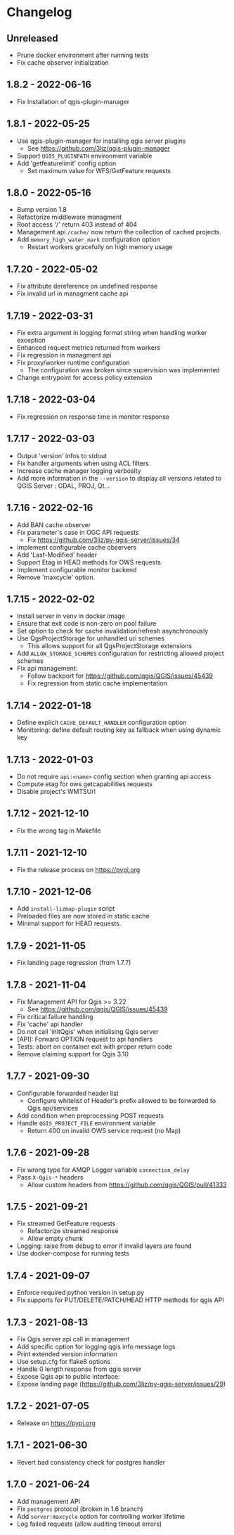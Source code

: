 # Changelog

## Unreleased

* Prune docker environment after running tests
* Fix cache observer initialization

## 1.8.2 - 2022-06-16

* Fix Installation of qgis-plugin-manager

## 1.8.1 - 2022-05-25

* Use qgis-plugin-manager for installing qgis server plugins
    - See https://github.com/3liz/qgis-plugin-manager
* Support `QGIS_PLUGINPATH` environment variable
* Add 'getfeaturelimit' config option
    - Set maximum value for WFS/GetFeature requests

## 1.8.0 - 2022-05-16

* Bump version 1.8 
* Refactorize middleware managment
* Root access '/' return 403 instead of 404
* Management api `/cache/` now return the collection of cached projects.
* Add `memory_high_water_mark` configuration option
    - Restart workers gracefully on high memory usage

## 1.7.20 - 2022-05-02

* Fix attribute dereference on undefined response 
* Fix invalid url in managment cache api

## 1.7.19 - 2022-03-31

* Fix extra argument in logging format string when handling 
  worker exception
* Enhanced request metrics returned from workers
* Fix regression in managment api
* Fix proxy/worker runtime configuration
   - The configuration was broken since supervision was implemented
* Change entrypoint for access policy extension

## 1.7.18 - 2022-03-04

* Fix regression on response time in monitor response

## 1.7.17 - 2022-03-03

* Output 'version' infos to stdout
* Fix handler arguments when using ACL filters
* Increase cache manager logging verbosity
* Add more information in the `--version` to display all versions related to QGIS Server : GDAL, PROJ, Qt…

## 1.7.16 - 2022-02-16

* Add BAN cache observer
* Fix parameter's case in OGC API requests
   - Fix https://github.com/3liz/py-qgis-server/issues/34
* Implement configurable cache observers
* Add 'Last-Modified' header
* Support Etag in HEAD methods for OWS requests
* Implement configurable monitor backend
* Remove 'maxcycle' option.

## 1.7.15 - 2022-02-02

* Install server in venv in docker image
* Ensure that exit code is non-zero on pool failure 
* Set option to check for cache invalidation/refresh asynchronously
* Use QgsProjectStorage for unhandled uri schemes
    - This allows support for all QgsProjectStorage extensions
* Add `ALLOW_STORAGE_SCHEMES` configuration for restricting allowed project schemes
* Fix api management:
    - Follow backport for https://github.com/qgis/QGIS/issues/45439
    - Fix regression from static cache implementation

## 1.7.14 - 2022-01-18

* Define explicit `CACHE_DEFAULT_HANDLER` configuration option 
* Monitoring: define default routing key as fallback when using dynamic key 

## 1.7.13 - 2022-01-03

* Do not require `api:<name>` config section when granting api access
* Compute etag for ows getcapabilities requests
* Disable project's WMTSUrl

## 1.7.12 - 2021-12-10

* Fix the wrong tag in Makefile

## 1.7.11 - 2021-12-10

* Fix the release process on https://pypi.org

## 1.7.10 - 2021-12-06

* Add `install-lizmap-plugin` script
* Preloaded files are now stored in static cache 
* Minimal support for HEAD requests.

## 1.7.9 - 2021-11-05

* Fix landing page regression (from 1.7.7)

## 1.7.8 - 2021-11-04

* Fix Management API for Qgis >= 3.22
    - See https://github.com/qgis/QGIS/issues/45439
* Fix critical failure handling
* Fix 'cache' api handler
* Do not call 'initQgis' when initialising Qgis server
* [API]: Forward OPTION request to api handlers
* Tests: abort on container exit with proper return code
* Remove claiming support for Qgis 3.10

## 1.7.7 - 2021-09-30

* Configurable forwarded header list
    - Configure whitelist of Header's prefix allowed
      to be forwarded to Qgis api/services
* Add condition when preprocessing POST requests
* Handle `QGIS_PROJECT_FILE` environment variable
    - Return 400 on invalid OWS service request (no Map)

## 1.7.6 - 2021-09-28

* Fix wrong type for AMQP Logger variable `connection_delay` 
* Pass `X-Qgis-*` headers 
    - Allow custom headers from https://github.com/qgis/QGIS/pull/41333

## 1.7.5 - 2021-09-21

* Fix streamed GetFeature requests 
    - Refactorize streamed response 
    - Allow empty chunk
* Logging: raise from debug to error if invalid layers are found
* Use docker-compose for running tests

## 1.7.4 - 2021-09-07

* Enforce required python version in setup.py
* Fix supports for PUT/DELETE/PATCH/HEAD HTTP methods for qgis API

## 1.7.3 - 2021-08-13

* Fix Qgis server api call in management
* Add specific option for logging qgis info message logs  
* Print extended version information 
* Use setup.cfg for flake8 options
* Handle 0 length response from qgis server
* Expose Qgis api to public interface:
* Expose landing page (https://github.com/3liz/py-qgis-server/issues/29)

## 1.7.2 - 2021-07-05

* Release on https://pypi.org

## 1.7.1 - 2021-06-30

* Revert bad consistency check for postgres handler

## 1.7.0 - 2021-06-24

* Add management API
* Fix `postgres` protocol (broken in 1.6 branch)
* Add `server:maxcycle` option for controlling worker lifetime
* Log failed requests (allow auditing timeout errors)
